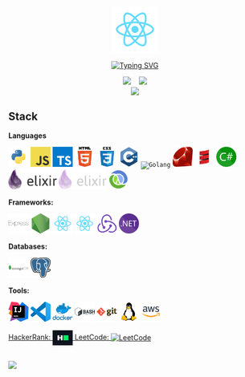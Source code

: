 <p align="center">
  <img width="92" src="https://github.com/github/explore/blob/48bcc8460d5ba3b7e439dbe46b6c2b1d834c5d39/topics/react/react.png" />
</p>

<div align="center">
  
[![Typing SVG](https://readme-typing-svg.herokuapp.com?center=true&multiline=true&width=600&lines=Hello+there,+I'm+Matheus+Raposo)](https://git.io/typing-svg)

</div>

<div align="center">
  <a>
    <img height="180" src="https://github-readme-stats.vercel.app/api?username=mtsraposo&count_private=true&hide_border=true&show_icons=true&theme=tokyonight" />
  </a> &nbsp;&nbsp;
  <a>
    <img height="180" src="https://github-readme-stats.vercel.app/api/top-langs/?username=mtsraposo&hide=jupyter%20notebook&layout=compact&langs_count=8" />
  </a>
</div>

<div align="center" display="flex" flex-direction="column">
  <img align="center" height="180" src="https://github-readme-streak-stats.herokuapp.com?user=mtsraposo&count_private=true&theme=neon-palenight&hide_border=true" />
</div>

</div>

## Stack

**Languages**  

<code><img src="https://github.com/github/explore/blob/48bcc8460d5ba3b7e439dbe46b6c2b1d834c5d39/topics/python/python.png" alt="Python" width="40" height="40"></code>
<code><img src="https://github.com/github/explore/blob/48bcc8460d5ba3b7e439dbe46b6c2b1d834c5d39/topics/javascript/javascript.png" alt="Javascript" width="40" height="40"></code>
<code><img src="https://github.com/github/explore/blob/48bcc8460d5ba3b7e439dbe46b6c2b1d834c5d39/topics/typescript/typescript.png" alt="Typescript" width="40" height="40"/></code>
<code><img src="https://github.com/github/explore/blob/48bcc8460d5ba3b7e439dbe46b6c2b1d834c5d39/topics/html/html.png" alt="html5" width="40" height="40"/></code>
<code><img src="https://github.com/github/explore/blob/48bcc8460d5ba3b7e439dbe46b6c2b1d834c5d39/topics/css/css.png" alt="css3" width="40" height="40"/></code>
<code><img src="https://github.com/github/explore/blob/48bcc8460d5ba3b7e439dbe46b6c2b1d834c5d39/topics/cpp/cpp.png" alt="C++" width="40" height="40"/></code>
<code><img src="https://github.com/mtsraposo/mtsraposo/blob/725928acbfaefc15f0cb3f82afd364163e13bff8/assets/golang.png" alt="Golang" width="40" height="40"/></code>
<code><img src="https://github.com/github/explore/blob/48bcc8460d5ba3b7e439dbe46b6c2b1d834c5d39/topics/ruby/ruby.png" alt="Ruby" width="40" height="40"/></code>
<code><img src="https://github.com/github/explore/blob/48bcc8460d5ba3b7e439dbe46b6c2b1d834c5d39/topics/scala/scala.png" alt="Scala" width="40" height="40"/></code>
<code><img src="https://github.com/github/explore/blob/97a255389561dd9994f71cc95be80bc0fb6c8ef2/topics/csharp/csharp.png" alt="C#" width="40" height="40"/></code>
<code><img src="https://github.com/elixir-lang/elixir-lang.github.com/raw/main/images/logo/logo.png#gh-light-mode-only" alt="Elixir" height="40" /></code>
<code><img src="https://github.com/elixir-lang/elixir-lang.github.com/raw/main/images/logo/logo-dark.png#gh-dark-mode-only" alt="Elixir" height="40" /></code>
<code><img src="https://github.com/github/explore/blob/ad60129d8fdfead3eb0e7ac3f25746e24b2bd0c8/topics/clojure/clojure.png" alt="Clojure" height="40" /></code>

**Frameworks:**

<code><img src="https://github.com/github/explore/blob/48bcc8460d5ba3b7e439dbe46b6c2b1d834c5d39/topics/express/express.png" alt="Express" width="40" height="40"/></code>
<code><img src="https://github.com/github/explore/blob/48bcc8460d5ba3b7e439dbe46b6c2b1d834c5d39/topics/nodejs/nodejs.png" alt="NodeJS" width="40" height="40"/></code>
<code><img src="https://github.com/github/explore/blob/48bcc8460d5ba3b7e439dbe46b6c2b1d834c5d39/topics/react-native/react-native.png" alt="React Native" width="40" height="40"/></code>
<code><img src="https://github.com/github/explore/blob/48bcc8460d5ba3b7e439dbe46b6c2b1d834c5d39/topics/react/react.png" alt="React" width="40" height="40"/></code>
<code><img src="https://github.com/github/explore/blob/48bcc8460d5ba3b7e439dbe46b6c2b1d834c5d39/topics/redux/redux.png" alt="Redux" width="40" height="40"/></code>
<code><img src="https://github.com/github/explore/blob/97a255389561dd9994f71cc95be80bc0fb6c8ef2/topics/dotnet/dotnet.png" alt=".NET" width="40" height="40"/></code>

**Databases:**

<code><img src="https://github.com/github/explore/blob/48bcc8460d5ba3b7e439dbe46b6c2b1d834c5d39/topics/mongodb/mongodb.png" alt="MongoDB" width="40" height="40"/></code>
<code><img src="https://github.com/github/explore/blob/48bcc8460d5ba3b7e439dbe46b6c2b1d834c5d39/topics/postgresql/postgresql.png" alt="PostgreSQL" width="40" height="40"/></code>

**Tools:**

<code><img src="https://github.com/github/explore/blob/48bcc8460d5ba3b7e439dbe46b6c2b1d834c5d39/topics/intellij-idea/intellij-idea.png" alt="Intellij" width="40" height="40"/></code>
<code><img src="https://github.com/github/explore/blob/97a255389561dd9994f71cc95be80bc0fb6c8ef2/topics/visual-studio-code/visual-studio-code.png" alt="VSCode" width="40" height="40"/></code>
<code><img src="https://github.com/github/explore/blob/48bcc8460d5ba3b7e439dbe46b6c2b1d834c5d39/topics/docker/docker.png" alt="Docker" width="40" height="40"/></code>
<code><img src="https://github.com/github/explore/blob/48bcc8460d5ba3b7e439dbe46b6c2b1d834c5d39/topics/bash/bash.png" alt="bash" width="40" height="40"/></code>
<code><img src="https://github.com/github/explore/blob/48bcc8460d5ba3b7e439dbe46b6c2b1d834c5d39/topics/git/git.png" alt="git" width="40" height="40"/></code>
<code><img src="https://github.com/github/explore/blob/48bcc8460d5ba3b7e439dbe46b6c2b1d834c5d39/topics/linux/linux.png" alt="linux" width="40" height="40"/></code>
<code><img height="40" src="https://github.com/github/explore/blob/48bcc8460d5ba3b7e439dbe46b6c2b1d834c5d39/topics/aws/aws.png"></code>

<div>
  <a href="https://www.hackerrank.com/matheus_raposo" target="blank">
    HackerRank: <img align="center" src="https://github.com/github/explore/blob/48bcc8460d5ba3b7e439dbe46b6c2b1d834c5d39/topics/hackerrank/hackerrank.png" alt="HackerRank" height="30" width="40" />
  </a>
  
  <a href="https://leetcode.com/matheus_raposo/" target="blank">
    LeetCode: <img align="center" src="https://github.com/mtsraposo/mtsraposo/blob/725928acbfaefc15f0cb3f82afd364163e13bff8/assets/leetcode.png" alt="LeetCode" height="30" width="40" />
  </a>
</div>

<br/>

![](https://komarev.com/ghpvc/?username=mtsraposo)

<!---
mraposodea2016/mraposodea2016 is a ✨ special ✨ repository because its `README.md` (this file) appears on your GitHub profile.
You can click the Preview link to take a look at your changes.
--->
